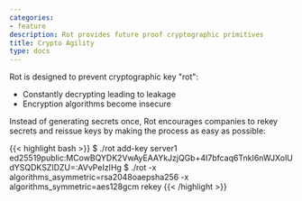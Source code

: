 ```yaml
---
categories:
- feature
description: Rot provides future proof cryptographic primitives
title: Crypto Agility
type: docs
---
```


Rot is designed to prevent cryptographic key "rot":

- Constantly decrypting leading to leakage
- Encryption algorithms become insecure

Instead of generating secrets once, Rot encourages companies to rekey secrets and reissue keys by making the process as easy as possible:

{{< highlight bash >}}
$ ./rot add-key server1 ed25519public:MCowBQYDK2VwAyEAAYkJzjQGb+4I7bfcaq6TnkI6nWJXolUdYSQDKSZIDZU=:AVvPeIzIHg
$ ./rot -x algorithms_asymmetric=rsa2048oaepsha256 -x algorithms_symmetric=aes128gcm rekey
{{< /highlight >}}

